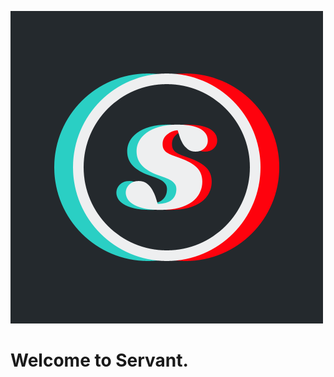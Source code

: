 
<style type="text/css">
	#body h1 {
		color: dodgerblue;
		font-size: 4em;
		font-weight: 100;
	}
	#body .center img {
		border-radius: 9999em;
		max-width: 16em;
	}
</style>

<div class="center">
	<p><img src="logo.png" alt="Servant" title="Servant"></p>
	<h1 class="close-top">Welcome to Servant.</h1>
</div>

